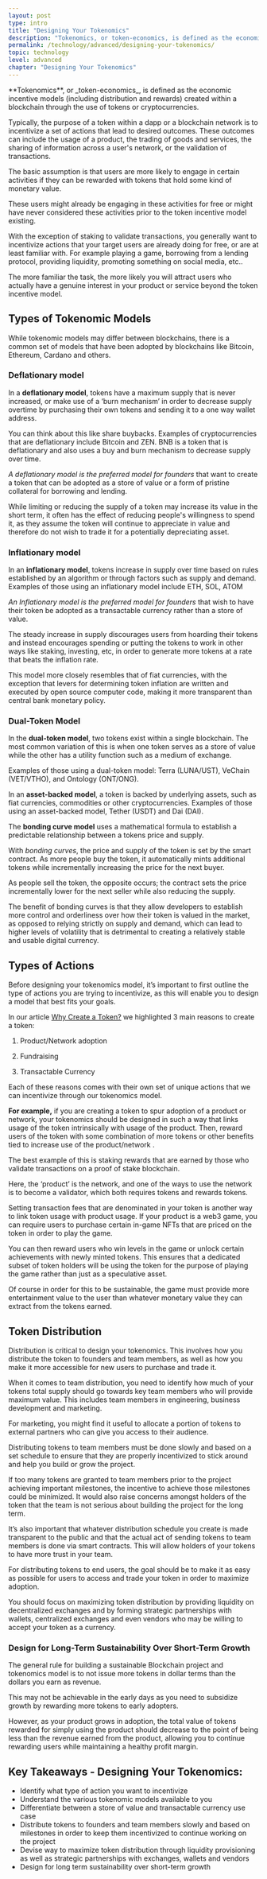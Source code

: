 ```yaml
---
layout: post
type: intro
title: "Designing Your Tokenomics"
description: "Tokenomics, or token-economics, is defined as the economic incentive model created within a blockchain through the use of tokens or cryptocurrencies"
permalink: /technology/advanced/designing-your-tokenomics/
topic: technology
level: advanced
chapter: "Designing Your Tokenomics"
---
```


<p></p>
**Tokenomics**, or _token-economics_, is defined as the economic incentive models (including distribution and rewards) created within a blockchain through the use of tokens or cryptocurrencies.

Typically, the purpose of a token within a dapp or a blockchain network is to incentivize a set of actions that lead to desired outcomes. These outcomes can include the usage of a product, the trading of goods and services, the sharing of information across a user's network, or the validation of transactions.

The basic assumption is that users are more likely to engage in certain activities if they can be rewarded with tokens that hold some kind of monetary value.

These users might already be engaging in these activities for free or might have never considered these activities prior to the token incentive model existing.

With the exception of staking to validate transactions, you generally want to incentivize actions that your target users are already doing for free, or are at least familiar with. For example playing a game, borrowing from a lending protocol, providing liquidity, promoting something on social media, etc..

The more familiar the task, the more likely you will attract users who actually have a genuine interest in your product or service beyond the token incentive model.

## Types of Tokenomic Models

While tokenomic models may differ between blockchains, there is a common set of models that have been adopted by blockchains like Bitcoin, Ethereum, Cardano and others.

### Deflationary model

In a **deflationary model**, tokens have a maximum supply that is never increased, or make use of a ‘burn mechanism’ in order to decrease supply overtime by purchasing their own tokens and sending it to a one way wallet address.

You can think about this like share buybacks. Examples of cryptocurrencies that are deflationary include Bitcoin and ZEN. BNB is a token that is deflationary and also uses a buy and burn mechanism to decrease supply over time.

_A deflationary model is the preferred model for founders_ that want to create a token that can be adopted as a store of value or a form of pristine collateral for borrowing and lending.

While limiting or reducing the supply of a token may increase its value in the short term, it often has the effect of reducing people's willingness to spend it, as they assume the token will continue to appreciate in value and therefore do not wish to trade it for a potentially depreciating asset.

### Inflationary model

In an **inflationary model**, tokens increase in supply over time based on rules established by an algorithm or through factors such as supply and demand. Examples of those using an inflationary model include ETH, SOL, ATOM

_An Inflationary model is the preferred model for founders_ that wish to have their token be adopted as a transactable currency rather than a store of value.

The steady increase in supply discourages users from hoarding their tokens and instead encourages spending or putting the tokens to work in other ways like staking, investing, etc, in order to generate more tokens at a rate that beats the inflation rate.

This model more closely resembles that of fiat currencies, with the exception that levers for determining token inflation are written and executed by open source computer code, making it more transparent than central bank monetary policy.

### Dual-Token Model

In the **dual-token model**, two tokens exist within a single blockchain. The most common variation of this is when one token serves as a store of value while the other has a utility function such as a medium of exchange.

Examples of those using a dual-token model: Terra (LUNA/UST), VeChain (VET/VTHO), and Ontology (ONT/ONG).

In an **asset-backed model**, a token is backed by underlying assets, such as fiat currencies, commodities or other cryptocurrencies. Examples of those using an asset-backed model, Tether (USDT) and Dai (DAI).

The **bonding curve model** uses a mathematical formula to establish a predictable relationship between a tokens price and supply.

With _bonding curves_, the price and supply of the token is set by the smart contract. As more people buy the token, it automatically mints additional tokens while incrementally increasing the price for the next buyer.

As people sell the token, the opposite occurs; the contract sets the price incrementally lower for the next seller while also reducing the supply.

The benefit of bonding curves is that they allow developers to establish more control and orderliness over how their token is valued in the market, as opposed to relying strictly on supply and demand, which can lead to higher levels of volatility that is detrimental to creating a relatively stable and usable digital currency.

## Types of Actions

Before designing your tokenomics model, it’s important to first outline the type of actions you are trying to incentivize, as this will enable you to design a model that best fits your goals.

In our article [Why Create a Token?](https://www.horizen.io/blockchain-academy/technology/advanced/why-create-a-token/) we highlighted 3 main reasons to create a token:

1. Product/Network adoption

2. Fundraising

3. Transactable Currency

Each of these reasons comes with their own set of unique actions that we can incentivize through our tokenomics model.

**For example,** if you are creating a token to spur adoption of a product or network, your tokenomics should be designed in such a way that links usage of the token intrinsically with usage of the product. Then, reward users of the token with some combination of more tokens or other benefits tied to increase use of the product/network .

The best example of this is staking rewards that are earned by those who validate transactions on a proof of stake blockchain.

Here, the ‘product’ is the network, and one of the ways to use the network is to become a validator, which both requires tokens and rewards tokens.

Setting transaction fees that are denominated in your token is another way to link token usage with product usage. If your product is a web3 game, you can require users to purchase certain in-game NFTs that are priced on the token in order to play the game.

You can then reward users who win levels in the game or unlock certain achievements with newly minted tokens. This ensures that a dedicated subset of token holders will be using the token for the purpose of playing the game rather than just as a speculative asset.

Of course in order for this to be sustainable, the game must provide more entertainment value to the user than whatever monetary value they can extract from the tokens earned.

## Token Distribution

Distribution is critical to design your tokenomics. This involves how you distribute the token to founders and team members, as well as how you make it more accessible for new users to purchase and trade it.

When it comes to team distribution, you need to identify how much of your tokens total supply should go towards key team members who will provide maximum value. This includes team members in engineering, business development and marketing.

For marketing, you might find it useful to allocate a portion of tokens to external partners who can give you access to their audience.

Distributing tokens to team members must be done slowly and based on a set schedule to ensure that they are properly incentivized to stick around and help you build or grow the project.

If too many tokens are granted to team members prior to the project achieving important milestones, the incentive to achieve those milestones could be minimized. It would also raise concerns amongst holders of the token that the team is not serious about building the project for the long term.

It’s also important that whatever distribution schedule you create is made transparent to the public and that the actual act of sending tokens to team members is done via smart contracts. This will allow holders of your tokens to have more trust in your team.

For distributing tokens to end users, the goal should be to make it as easy as possible for users to access and trade your token in order to maximize adoption.

You should focus on maximizing token distribution by providing liquidity on decentralized exchanges and by forming strategic partnerships with wallets, centralized exchanges and even vendors who may be willing to accept your token as a currency.

### Design for Long-Term Sustainability Over Short-Term Growth

The general rule for building a sustainable Blockchain project and tokenomics model is to not issue more tokens in dollar terms than the dollars you earn as revenue.

This may not be achievable in the early days as you need to subsidize growth by rewarding more tokens to early adopters.

However, as your product grows in adoption, the total value of tokens rewarded for simply using the product should decrease to the point of being less than the revenue earned from the product, allowing you to continue rewarding users while maintaining a healthy profit margin.

## Key Takeaways - Designing Your Tokenomics:

- Identify what type of action you want to incentivize
- Understand the various tokenomic models available to you
- Differentiate between a store of value and transactable currency use case
- Distribute tokens to founders and team members slowly and based on milestones in order to keep them incentivized to continue working on the project
- Devise way to maximize token distribution through liquidity provisioning as well as strategic partnerships with exchanges, wallets and vendors
- Design for long term sustainability over short-term growth
